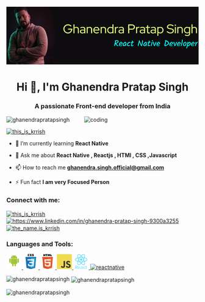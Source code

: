 ![Logo](https://github.com/GhanendraPratapSingh/GhanendraPratapSingh/blob/main/github-header-image%20(1).png)
<h1 align="center">Hi 👋, I'm Ghanendra Pratap Singh</h1>
<h3 align="center">A passionate Front-end developer from India</h3>

<img align="right" alt="coding" width="300" src="https://media4.giphy.com/media/MdA16VIoXKKxNE8Stk/200w.webp?cid=ecf05e476qamwbzqfl4c04up3k7k4l0fhdavbec4q6oss0i9&ep=v1_gifs_search&rid=200w.webp&ct=g">

<p align="left"> <img src="https://komarev.com/ghpvc/?username=ghanendrapratapsingh&label=Profile%20views&color=0e75b6&style=flat" alt="ghanendrapratapsingh" /> </p>

<p align="left"> <a href="https://twitter.com/this_is_krrish" target="blank"><img src="https://img.shields.io/twitter/follow/this_is_krrish?logo=twitter&style=for-the-badge" alt="this_is_krrish" /></a> </p>

- 🌱 I’m currently learning **React Native**

- 💬 Ask me about **React Native , Reactjs , HTMl , CSS ,Javascript**

- 📫 How to reach me **ghanendra.singh.official@gmail.com**

- ⚡ Fun fact **I am very Focused Person**

<h3 align="left">Connect with me:</h3>
<p align="left">
<a href="https://twitter.com/this_is_krrish" target="blank"><img align="center" src="https://raw.githubusercontent.com/rahuldkjain/github-profile-readme-generator/master/src/images/icons/Social/twitter.svg" alt="this_is_krrish" height="30" width="40" /></a>
<a href="https://linkedin.com/in/https://www.linkedin.com/in/ghanendra-pratap-singh-9300a3255" target="blank"><img align="center" src="https://raw.githubusercontent.com/rahuldkjain/github-profile-readme-generator/master/src/images/icons/Social/linked-in-alt.svg" alt="https://www.linkedin.com/in/ghanendra-pratap-singh-9300a3255" height="30" width="40" /></a>
<a href="https://instagram.com/the_name.is_krrish" target="blank"><img align="center" src="https://raw.githubusercontent.com/rahuldkjain/github-profile-readme-generator/master/src/images/icons/Social/instagram.svg" alt="the_name.is_krrish" height="30" width="40" /></a>
</p>

<h3 align="left">Languages and Tools:</h3>
<p align="left"> <a href="https://developer.android.com" target="_blank" rel="noreferrer"> <img src="https://raw.githubusercontent.com/devicons/devicon/master/icons/android/android-original-wordmark.svg" alt="android" width="40" height="40"/> </a> <a href="https://www.w3schools.com/css/" target="_blank" rel="noreferrer"> <img src="https://raw.githubusercontent.com/devicons/devicon/master/icons/css3/css3-original-wordmark.svg" alt="css3" width="40" height="40"/> </a> <a href="https://www.w3.org/html/" target="_blank" rel="noreferrer"> <img src="https://raw.githubusercontent.com/devicons/devicon/master/icons/html5/html5-original-wordmark.svg" alt="html5" width="40" height="40"/> </a> <a href="https://developer.mozilla.org/en-US/docs/Web/JavaScript" target="_blank" rel="noreferrer"> <img src="https://raw.githubusercontent.com/devicons/devicon/master/icons/javascript/javascript-original.svg" alt="javascript" width="40" height="40"/> </a> <a href="https://reactjs.org/" target="_blank" rel="noreferrer"> <img src="https://raw.githubusercontent.com/devicons/devicon/master/icons/react/react-original-wordmark.svg" alt="react" width="40" height="40"/> </a> <a href="https://reactnative.dev/" target="_blank" rel="noreferrer"> <img src="https://reactnative.dev/img/header_logo.svg" alt="reactnative" width="40" height="40"/> </a> </p>

<p><img align="left" src="https://github-readme-stats.vercel.app/api/top-langs?username=ghanendrapratapsingh&show_icons=true&locale=en&layout=compact" alt="ghanendrapratapsingh" /></p>

<p>&nbsp;<img align="center" src="https://github-readme-stats.vercel.app/api?username=ghanendrapratapsingh&show_icons=true&locale=en" alt="ghanendrapratapsingh" /></p>

<p><img align="center" src="https://github-readme-streak-stats.herokuapp.com/?user=ghanendrapratapsingh&" alt="ghanendrapratapsingh" /></p>

